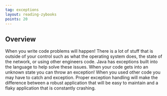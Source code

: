 ```yaml
---
tag: exceptions
layout: reading-zybooks
points: 20
---
```


## Overview

When you write code problems will happen! There is a lot of stuff that is outside of your control
such as what the operating system does, the state of the network, or using other engineers code.
Java has exceptions built into the language to help solve these issues. When your code gets into an
unknown state you can throw an exception! When you used other code you may have to catch and
exception. Proper exception handling will make the difference between a robust application that will
be easy to maintain and a flaky application that is constantly crashing.
